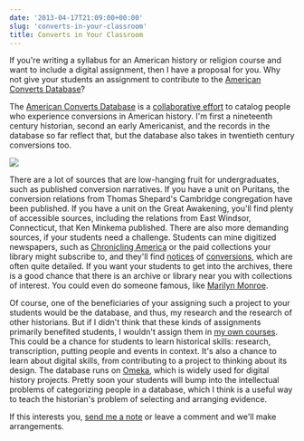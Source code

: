 ```yaml
---
date: '2013-04-17T21:09:00+00:00'
slug: 'converts-in-your-classroom'
title: Converts in Your Classroom
---
```


If you're writing a syllabus for an American history or religion course and want to include a digital assignment, then I have a proposal for you. Why not give your students an assignment to contribute to the [American Converts Database](http://americanconverts.org)?

The [American Converts Database](http://americanconverts.org) is a [collaborative effort](http://lincolnmullen.com/blog/introducing-the-american-converts-database/) to catalog people who experience conversions in American history. I'm first a nineteenth century historian, second an early Americanist, and the records in the database so far reflect that, but the database also takes in twentieth century conversions too.

[<img class="center" src="/downloads/post/2013-04-17.perry-headline.png" />](http://americanconverts.org/items/show/394)

There are a lot of sources that are low-hanging fruit for undergraduates, such as published conversion narratives. If you have a unit on Puritans, the conversion relations from Thomas Shepard's Cambridge congregation have been published. If you have a unit on the Great Awakening, you'll find plenty of accessible sources, including the relations from East Windsor, Connecticut, that Ken Minkema published. There are also more demanding sources, if your students need a challenge. Students can mine digitized newspapers, such as [Chronicling America](http://chroniclingamerica.loc.gov/) or the paid collections your library might subscribe to, and they'll find [notices](http://chroniclingamerica.loc.gov/lccn/sn83030214/1912-08-05/ed-1/seq-5/) of [conversions](http://americanconverts.org/items/show/394), which are often quite detailed. If you want your students to get into the archives, there is a good chance that there is an archive or library near you with collections of interest. You could even do someone famous, like [Marilyn Monroe](http://reformjudaismmag.org/Articles/index.cfm?id=1561).

Of course, one of the beneficiaries of your assigning such a project to your students would be the database, and thus, my research and the research of other historians. But if I didn't think that these kinds of assignments primarily benefited students, I wouldn't assign them in [my own courses](http://lincolnmullen.com/blog/upcoming-course-religion-in-the-19th-century/). This could be a chance for students to learn historical skills: research, transcription, putting people and events in context. It's also a chance to learn about digital skills, from contributing to a project to thinking about its design. The database runs on [Omeka](http://omeka.org), which is widely used for digital history projects. Pretty soon your students will bump into the intellectual problems of categorizing people in a database, which I think is a useful way to teach the historian's problem of selecting and arranging evidence.

If this interests you, [send me a note](mailto:lincoln@lincolnmullen.com) or leave a comment and we'll make arrangements.
